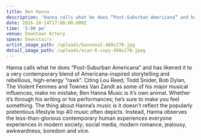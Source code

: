 ```yaml
---
title: Ben Hanna
description: 'Hanna calls what he does “Post-Suburban Americana” and has likened it to a very contemporary blend of Americana-inspired storytelling and rebellious, high-energy “rawk”. Citing Lou Reed, Todd Snider, Bob Dylan, The Violent Femmes and Townes Van Zandt as some of his major musical influences, make no mistake; Ben Hanna Music is it’s own animal. Whether it’s through his writing or his performances; he’s sure to make you feel something. The thing about Hanna’s music is it doesn’t reflect the popularly pretentious lifestyle top 40 music often depicts. Instead, Hanna observes the less-than-glorious contemporary human experiences everyone experiences in modern society; social media, modern romance, jealousy, awkwardness, boredom and vice.'
date: 2016-10-14T17:00:00.000Z
time: '5:00 pm'
venue: Downtown Artery
space: Downstairs
artist_image_path: /uploads/bannana2-480x270.jpg
detail_image_path: /uploads/scan-6-copy-480x270.jpeg
---
```



Hanna calls what he does “Post-Suburban Americana” and has likened it to a very contemporary blend of Americana-inspired storytelling and rebellious, high-energy “rawk”. Citing Lou Reed, Todd Snider, Bob Dylan, The Violent Femmes and Townes Van Zandt as some of his major musical influences, make no mistake; Ben Hanna Music is it’s own animal. Whether it’s through his writing or his performances; he’s sure to make you feel something. The thing about Hanna’s music is it doesn’t reflect the popularly pretentious lifestyle top 40 music often depicts. Instead, Hanna observes the less-than-glorious contemporary human experiences everyone experiences in modern society; social media, modern romance, jealousy, awkwardness, boredom and vice.